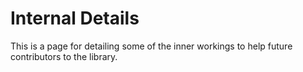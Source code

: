 # Internal Details

This is a page for detailing some of the inner workings to help future
contributors to the library.
